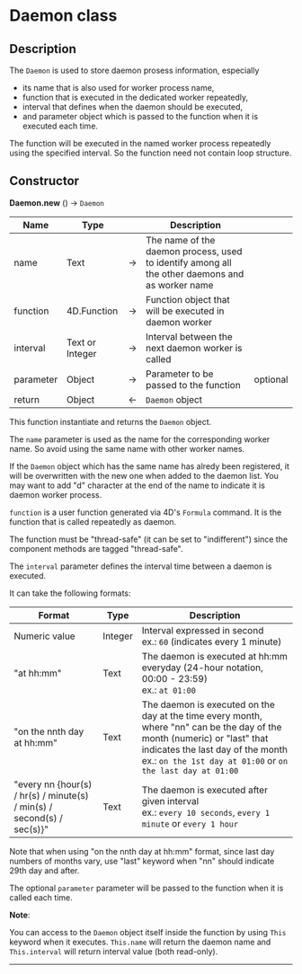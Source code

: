 ﻿<!-- The "Daemon" class is used to store daemon prosess information -->
# Daemon class

## Description

The `Daemon` is used to store daemon prosess information, especially 
* its name that is also used for worker process name, 
* function that is executed in the dedicated worker repeatedly, 
* interval that defines when the daemon should be executed, 
* and parameter object which is passed to the function when it is executed each time.

The function will be executed in the named worker process repeatedly using the specified interval. So the function need not contain loop structure.

## Constructor

**Daemon.new** () -> `Daemon`

|Name|Type||Description||
|-----|-----|-----|-----|-----|
|name|Text|&#x2192;|The name of the daemon process, used to identify among all the other daemons and as worker name||
|function|4D.Function|&#x2192;|Function object that will be executed in daemon worker||
|interval|Text or Integer|&#x2192;|Interval between the next daemon worker is called||
|parameter|Object|&#x2192;|Parameter to be passed to the function|optional|
|return|Object|&#x2190;|`Daemon` object||

This function instantiate and returns the `Daemon` object.

The `name` parameter is used as the name for the corresponding worker name. So avoid using the same name with other worker names. 

If the `Daemon` object which has the same name has alredy been registered, it will be overwritten with the new one when added to the daemon list. You may want to add "d" character at the end of the name to indicate it is daemon worker process.

`function` is a user function generated via 4D's `Formula` command. It is the function that is called repeatedly as daemon.

The function must be "thread-safe" (it can be set to "indifferent") since the component methods are tagged "thread-safe".

The `interval` parameter defines the interval time between a daemon is executed.

It can take the following formats:

|Format|Type|Description|
|-----|-----|-----|
|Numeric value|Integer|Interval expressed in second<br>ex.: `60` (indicates every 1 minute)|
|"at hh:mm"|Text|The daemon is executed at hh:mm everyday (24-hour notation, 00:00 - 23:59)<br>ex.: `at 01:00`|
|"on the nnth day at hh:mm"|Text|The daemon is executed on the day at the time every month, where "nn" can be the day of the month (numeric) or "last" that indicates the last day of the month<br>ex.: `on the 1st day at 01:00` or `on the last day at 01:00`|
|"every nn {hour(s) / hr(s) / minute(s) / min(s) / second(s) / sec(s)}"|Text|The daemon is executed after given interval<br>ex.: `every 10 seconds`, `every 1 minute` or `every 1 hour`|

Note that when using "on the nnth day at hh:mm" format, since last day numbers of months vary, use "last" keyword when "nn" should indicate 29th day and after.

The optional `parameter` parameter will be passed to the function when it is called each time.

**Note**:

You can access to the `Daemon` object itself inside the function by using `This` keyword when it executes. `This.name` will return the daemon name and `This.interval` will return interval value (both read-only).

---
